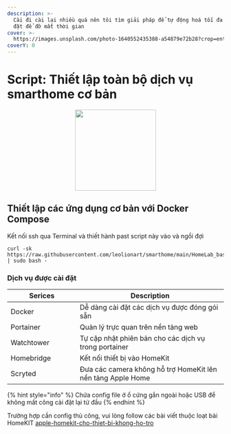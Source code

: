 ```yaml
---
description: >-
  Cài đi cài lại nhiều quá nên tôi tìm giải pháp để tự động hoá tối đa việc cài
  đặt để đỡ mất thời gian
cover: >-
  https://images.unsplash.com/photo-1640552435388-a54879e72b28?crop=entropy&cs=srgb&fm=jpg&ixid=M3wxOTcwMjR8MHwxfHNlYXJjaHw1fHxMaW51eHxlbnwwfHx8fDE3MTY3OTg0OTh8MA&ixlib=rb-4.0.3&q=85
coverY: 0
---
```


# Script: Thiết lập toàn bộ dịch vụ smarthome cơ bản

<div align="center">

<img src="https://user-images.githubusercontent.com/3979615/78016493-9b89a800-7396-11ea-9442-414ad9ffcdf2.png" alt="" width="188">

</div>

## Thiết lập các ứng dụng cơ bản với Docker Compose

Kết nối ssh qua Terminal và thiết hành past script này vào và ngồi đợi

```
curl -sk https://raw.githubusercontent.com/leolionart/smarthome/main/HomeLab_basic_setup.sh | sudo bash -
```

### Dịch vụ được cài đặt

<table><thead><tr><th width="145">Serices</th><th>Description</th></tr></thead><tbody><tr><td>Docker</td><td>Dễ dàng cài đặt các dịch vụ được đóng gói sẵn</td></tr><tr><td>Portainer</td><td>Quản lý trực quan trên nền tảng web</td></tr><tr><td>Watchtower</td><td>Tự cập nhật phiên bản cho các dịch vụ trong portainer</td></tr><tr><td>Homebridge</td><td>Kết nối thiết bị vào HomeKit</td></tr><tr><td>Scryted</td><td>Đưa các camera không hỗ trợ HomeKit lên nền tảng Apple Home</td></tr></tbody></table>

{% hint style="info" %}
Chứa config file ở ổ cứng gắn ngoài hoặc USB để không mất công cài đặt lại từ đầu
{% endhint %}

Trường hợp cần config thủ công, vui lòng follow các bài viết thuộc loạt bài HomeKIT [apple-homekit-cho-thiet-bi-khong-ho-tro](../smarthome-hub/apple-homekit-cho-thiet-bi-khong-ho-tro/ "mention")
